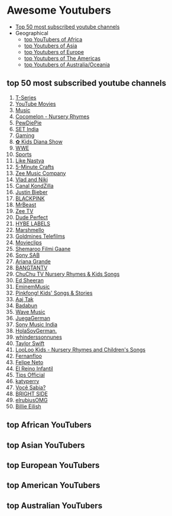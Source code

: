 Awesome Youtubers
=================

- [Top 50 most subscribed youtube channels](#top-50-most-subscribed-youtube-channels)
- Geographical
  - [top YouTubers of Africa](#top-african-youtubers)
  - [top Youtubers of Asia](#top-asian-youtubers)
  - [top Youtubers of Europe](#top-european-youtubers)
  - [top Youtubers of The Americas](#top-american-youtubers)
  - [top Youtubers of Australia/Oceania](#top-australian-youtubers)

top 50 most subscribed youtube channels
---------------------------------------
1. [T-Series](https://youtube.com/channel/UCq-Fj5jknLsUf-MWSy4_brA)
2. [YouTube Movies](https://youtube.com/channel/UClgRkhTL3_hImCAmdLfDE4g)
3. [Music](https://youtube.com/channel/UC-9-kyTW8ZkZNDHQJ6FgpwQ)
4. [Cocomelon - Nursery Rhymes](https://youtube.com/channel/UCbCmjCuTUZos6Inko4u57UQ)
5. [PewDiePie](https://youtube.com/channel/UC-lHJZR3Gqxm24_Vd_AJ5Yw)
6. [SET India](https://youtube.com/channel/UCpEhnqL0y41EpW2TvWAHD7Q)
7. [Gaming](https://youtube.com/channel/UCOpNcN46UbXVtpKMrmU4Abg)
8. [✿ Kids Diana Show](https://www.youtube.com/channel/UCk8GzjMOrta8yxDcKfylJYw)
9. [WWE](https://youtube.com/channel/UCJ5v_MCY6GNUBTO8-D3XoAg)
10. [Sports](https://youtube.com/channel/UCEgdi0XIXXZ-qJOFPf4JSKw)
11. [Like Nastya](https://youtube.com/channel/UCJplp5SjeGSdVdwsfb9Q7lQ)
12. [5-Minute Crafts](https://youtube.com/channel/UC295-Dw_tDNtZXFeAPAW6Aw)
13. [Zee Music Company](https://youtube.com/channel/UCFFbwnve3yF62-tVXkTyHqg)
14. [Vlad and Niki](https://youtube.com/channel/UCvlE5gTbOvjiolFlEm-c_Ow)
15. [Canal KondZilla](https://youtube.com/channel/UCffDXn7ycAzwL2LDlbyWOTw)
16. [Justin Bieber](https://youtube.com/channel/UCIwFjwMjI0y7PDBVEO9-bkQ)
17. [BLACKPINK](https://youtube.com/channel/UCOmHUn--16B90oW2L6FRR3A)
18. [MrBeast](https://youtube.com/channel/UCX6OQ3DkcsbYNE6H8uQQuVA)
19. [Zee TV](https://youtube.com/channel/UCppHT7SZKKvar4Oc9J4oljQ)
20. [Dude Perfect](https://youtube.com/channel/UCRijo3ddMTht_IHyNSNXpNQ)
21. [HYBE LABELS](https://youtube.com/channel/UC3IZKseVpdzPSBaWxBxundA)
22. [Marshmello](https://youtube.com/channel/UCEdvpU2pFRCVqU6yIPyTpMQ)
23. [Goldmines Telefilms](https://youtube.com/channel/UCyoXW-Dse7fURq30EWl_CUA)
24. [Movieclips](https://youtube.com/channel/UC3gNmTGu-TTbFPpfSs5kNkg/)
25. [Shemaroo Filmi Gaane](https://youtube.com/channel/UCP6uH_XlsxrXwZQ4DlqbqPg)
26. [Sony SAB](https://youtube.com/channel/UC6-F5tO8uklgE9Zy8IvbdFw)
27. [Ariana Grande](https://youtube.com/channel/UC3tAkUJdhgsOqV5qxTLYh5g)
28. [BANGTANTV](https://youtube.com/channel/UCLkAepWjdylmXSltofFvsYQ)
29. [ChuChu TV Nursery Rhymes & Kids Songs](https://youtube.com/channel/UCBnZ16ahKA2DZ_T5W0FPUXg)
30. [Ed Sheeran](https://youtube.com/channel/UC0C-w0YjGpqDXGB8IHb662A)
31. [EminemMusic](https://youtube.com/channel/UCfM3zsQsOnfWNUppiycmBuw)
32. [Pinkfong! Kids' Songs & Stories](https://youtube.com/channel/UCcdwLMPsaU2ezNSJU1nFoBQ)
33. [Aaj Tak](https://youtube.com/channel/UCt4t-jeY85JegMlZ-E5UWtA)
34. [Badabun](https://youtube.com/channel/UCYWOjHweP2V-8kGKmmAmQJQ)
35. [Wave Music](https://youtube.com/channel/UC22nIfOTM7KLIQuFGMKzQbg)
36. [JuegaGerman](https://youtube.com/channel/UCYiGq8XF7YQD00x7wAd62Zg)
37. [Sony Music India](https://youtube.com/channel/UC56gTxNs4f9xZ7Pa2i5xNzg/)
38. [HolaSoyGerman.](https://youtube.com/channel/UCZJ7m7EnCNodqnu5SAtg8eQ)
39. [whinderssonnunes](https://youtube.com/channel/UC3KQ5GWANYF8lChqjZpXsQw)
40. [Taylor Swift](https://youtube.com/channel/UCqECaJ8Gagnn7YCbPEzWH6g)
41. [LooLoo Kids - Nursery Rhymes and Children's Songs](https://www.youtube.com/channel/UC4NALVCmcmL5ntpV0thoH6w)
42. [Fernanfloo](https://youtube.com/channel/UCV4xOVpbcV8SdueDCOxLXtQ)
43. [Felipe Neto](https://youtube.com/channel/UCV306eHqgo0LvBf3Mh36AHg)
44. [El Reino Infantil](https://youtube.com/channel/UCK1i2UviaXLUNrZlAFpw_jA)
45. [Tips Official](https://youtube.com/channel/UCJrDMFOdv1I2k8n9oK_V21w)
46. [katyperry](https://youtube.com/channel/UCN5tI3GcCgZJFWigcwUSA5A)
47. [Você Sabia?](https://youtube.com/channel/UCj0O6W8yDuLg3iraAXKgCrQ)
48. [BRIGHT SIDE](https://youtube.com/channel/UC4rlAVgAK0SGk-yTfe48Qpw)
49. [elrubiusOMG](https://youtube.com/channel/UCXazgXDIYyWH-yXLAkcrFxw)
50. [Billie Eilish](https://youtube.com/channel/UCiGm_E4ZwYSHV3bcW1pnSeQ)


top African YouTubers
---------------------

top Asian YouTubers
---------------------

top European YouTubers
----------------------

top American YouTubers
----------------------

top Australian YouTubers
------------------------


